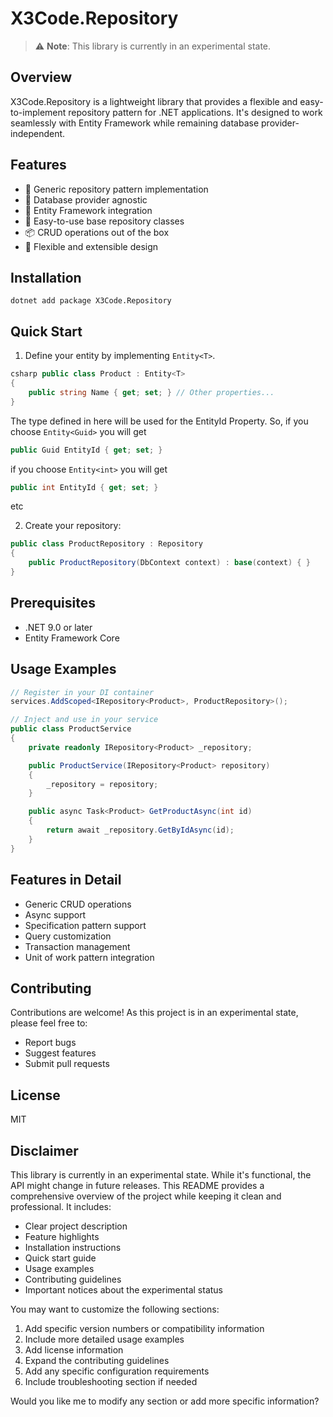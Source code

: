 # X3Code.Repository

> ⚠️ **Note**: This library is currently in an experimental state.

## Overview
X3Code.Repository is a lightweight library that provides a flexible and easy-to-implement repository pattern for .NET applications. It's designed to work seamlessly with Entity Framework while remaining database provider-independent.

## Features
- 🎯 Generic repository pattern implementation
- 🔌 Database provider agnostic
- 🤝 Entity Framework integration
- 🧱 Easy-to-use base repository classes
- 📦 CRUD operations out of the box
- 🎨 Flexible and extensible design

## Installation
```shell
dotnet add package X3Code.Repository
```

## Quick Start
1. Define your entity by implementing `Entity<T>`.
```csharp
csharp public class Product : Entity<T> 
{
    public string Name { get; set; } // Other properties... 
}
```
The type defined in here will be used for the EntityId Property. So, if you choose `Entity<Guid>` you will get
```csharp
public Guid EntityId { get; set; }
```
if you choose `Entity<int>` you will get
```csharp
public int EntityId { get; set; }
```
etc

2. Create your repository:
```csharp
public class ProductRepository : Repository 
{
    public ProductRepository(DbContext context) : base(context) { }
}
```
## Prerequisites
- .NET 9.0 or later
- Entity Framework Core

## Usage Examples
```csharp
// Register in your DI container
services.AddScoped<IRepository<Product>, ProductRepository>();

// Inject and use in your service
public class ProductService
{
    private readonly IRepository<Product> _repository;

    public ProductService(IRepository<Product> repository)
    {
        _repository = repository;
    }

    public async Task<Product> GetProductAsync(int id)
    {
        return await _repository.GetByIdAsync(id);
    }
}
```
## Features in Detail
- Generic CRUD operations
- Async support
- Specification pattern support
- Query customization
- Transaction management
- Unit of work pattern integration

## Contributing
Contributions are welcome! As this project is in an experimental state, please feel free to:
- Report bugs
- Suggest features
- Submit pull requests

## License
MIT
## Disclaimer
This library is currently in an experimental state. While it's functional, the API might change in future releases.
This README provides a comprehensive overview of the project while keeping it clean and professional. It includes:
- Clear project description
- Feature highlights
- Installation instructions
- Quick start guide
- Usage examples
- Contributing guidelines
- Important notices about the experimental status

You may want to customize the following sections:
1. Add specific version numbers or compatibility information
2. Include more detailed usage examples
3. Add license information
4. Expand the contributing guidelines
5. Add any specific configuration requirements
6. Include troubleshooting section if needed

Would you like me to modify any section or add more specific information?